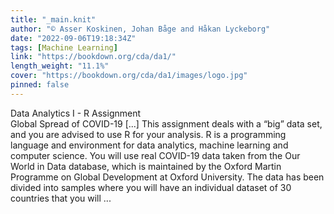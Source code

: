 ```yaml
---
title: "_main.knit"
author: "© Asser Koskinen, Johan Båge and Håkan Lyckeborg"
date: "2022-09-06T19:18:34Z"
tags: [Machine Learning]
link: "https://bookdown.org/cda/da1/"
length_weight: "11.1%"
cover: "https://bookdown.org/cda/da1/images/logo.jpg"
pinned: false
---
```


Data Analytics I - R Assignment<br />
Global Spread of COVID-19</div> [...] This assignment deals with a “big” data set, and you are advised to use R for your analysis. R is a programming language and environment for data analytics, machine learning and computer science. You will use real COVID-19 data taken from the Our World in Data database, which is maintained by the Oxford Martin Programme on Global Development at Oxford University. The data has been divided into samples where you will have an individual dataset of 30 countries that you will ...
